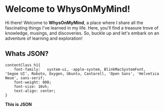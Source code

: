 # Welcome to WhysOnMyMind!

Hi there! Welcome to **WhysOnMyMind**, a place where I share all the fascinating things I've learned in my life. Here, you'll find a treasure trove of knowledge, musings, and discoveries. So, buckle up and let's embark on an adventure of learning and exploration!

## Whats JSON?

```
contentClass h1{
    font-family:   system-ui, -apple-system, BlinkMacSystemFont, 'Segoe UI', Roboto, Oxygen, Ubuntu, Cantarell, 'Open Sans', 'Helvetica Neue', sans-serif;
    font-weight: 800;
    font-size: 10vh;
    text-align: center;
}
```
**This is JSON**